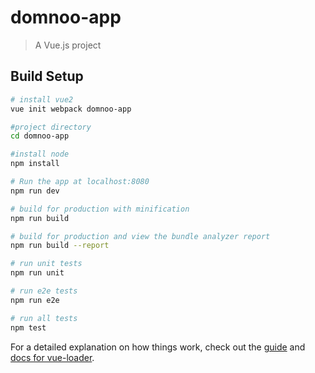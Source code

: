 # domnoo-app

> A Vue.js project

## Build Setup

``` bash
# install vue2
vue init webpack domnoo-app

#project directory
cd domnoo-app

#install node
npm install

# Run the app at localhost:8080
npm run dev

# build for production with minification
npm run build

# build for production and view the bundle analyzer report
npm run build --report

# run unit tests
npm run unit

# run e2e tests
npm run e2e

# run all tests
npm test
```

For a detailed explanation on how things work, check out the [guide](http://vuejs-templates.github.io/webpack/) and [docs for vue-loader](http://vuejs.github.io/vue-loader).
